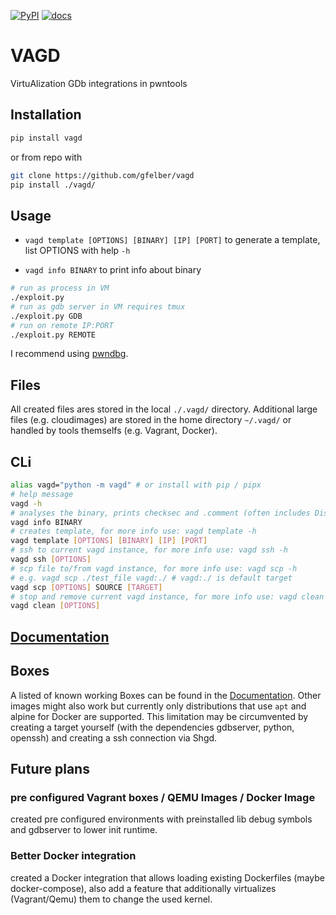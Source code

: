 [![PyPI](https://img.shields.io/pypi/v/vagd?style=flat)](https://pypi.org/project/vagd/) [![docs](https://img.shields.io/badge/docs-passing-success)](https://gfelber.github.io/vagd/index.html)

# VAGD

VirtuAlization GDb integrations in pwntools

## Installation

```bash
pip install vagd
```
or from repo with
```bash
git clone https://github.com/gfelber/vagd
pip install ./vagd/
```

## Usage

+ `vagd template [OPTIONS] [BINARY] [IP] [PORT]` to generate a template, list OPTIONS with help `-h`

+ `vagd info BINARY` to print info about binary

```bash
# run as process in VM
./exploit.py
# run as gdb server in VM requires tmux
./exploit.py GDB
# run on remote IP:PORT
./exploit.py REMOTE
```

I recommend using [pwndbg](https://github.com/pwndbg/pwndbg).

## Files

All created files ares stored in the local `./.vagd/` directory. Additional large files (e.g. cloudimages) are stored in the home directory `~/.vagd/` or handled by tools themselfs (e.g. Vagrant, Docker).

## CLi

```bash
alias vagd="python -m vagd" # or install with pip / pipx
# help message
vagd -h
# analyses the binary, prints checksec and .comment (often includes Distro and Compiler info)
vagd info BINARY
# creates template, for more info use: vagd template -h
vagd template [OPTIONS] [BINARY] [IP] [PORT]
# ssh to current vagd instance, for more info use: vagd ssh -h
vagd ssh [OPTIONS]
# scp file to/from vagd instance, for more info use: vagd scp -h
# e.g. vagd scp ./test_file vagd:./ # vagd:./ is default target
vagd scp [OPTIONS] SOURCE [TARGET]
# stop and remove current vagd instance, for more info use: vagd clean -h
vagd clean [OPTIONS]
```

## [Documentation](https://gfelber.github.io/vagd/index.html)



## Boxes

A listed of known working Boxes can be found in the [Documentation](https://gfelber.github.io/vagd/autoapi/vagd/box/index.html#module-vagd.box).
Other images might also work but currently only distributions that use `apt` and alpine for Docker are supported.
This limitation may be circumvented by creating a target yourself (with the dependencies gdbserver, python, openssh) and creating a ssh connection via Shgd.



## Future plans

### pre configured Vagrant boxes / QEMU Images / Docker Image

created pre configured environments with preinstalled lib debug symbols and gdbserver to lower init runtime.

### Better Docker integration

created a Docker integration that allows loading existing Dockerfiles (maybe docker-compose), also add a feature that additionally virtualizes (Vagrant/Qemu) them to change the used kernel.
